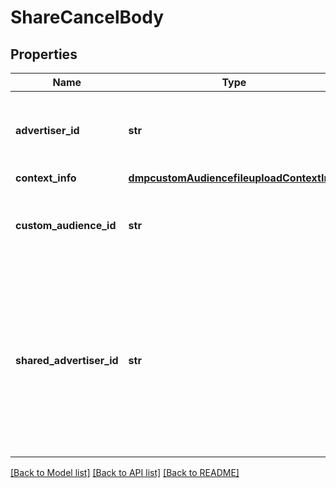 # ShareCancelBody

## Properties
Name | Type | Description | Notes
------------ | ------------- | ------------- | -------------
**advertiser_id** | **str** | The advertiser ID that performed the operation. | [required] 
**context_info** | [**dmpcustomAudiencefileuploadContextInfo**](dmpcustomAudiencefileuploadContextInfo.md) |  | [optional] 
**custom_audience_id** | **str** | The audience ID that you want to stop sharing. | [required] 
**shared_advertiser_id** | **str** | The advertiser ID you want to stop sharing with. You only need to pass this field if you want to stop sharing audiences with an advertiser. | [required] 

[[Back to Model list]](../README.md#documentation-for-models) [[Back to API list]](../README.md#documentation-for-api-endpoints) [[Back to README]](../README.md)


